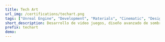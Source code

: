 ```yaml
---
title: Tech Art
url_img: /certifications/techart.png
tags: ["Unreal Engine", "Development", "Materials", "Cinematic", "Design"]
short_description: Desarrollo de video juegos, diseño avanzado de sombras, diseño de materiales y tecnicas de efectos especiales.
prefix: techart
demo: 
---
```

